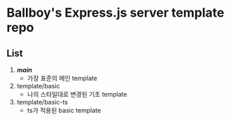 # Ballboy's Express.js server template repo
## List
1. ***main***
    - 가장 표준의 메인 template
2. template/basic
    - 나의 스타일대로 변경된 기초 template
3. template/basic-ts
    - ts가 적용된 basic template
